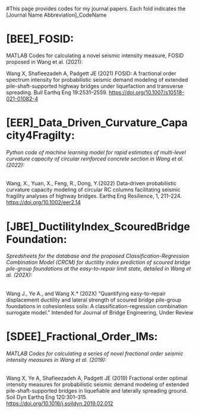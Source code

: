 #This page provides codes for my journal papers. Each fold indicates the [Journal Name Abbreviation]_CodeName

# [BEE]_FOSID: 
MATLAB Codes for calculating a novel seismic intensity measure, FOSID proposed in Wang et al. (2021):

Wang X, Shafieezadeh A, Padgett JE (2021) FOSID: A fractional order spectrum intensity for probabilistic seismic demand modeling of extended pile-shaft-supported highway bridges under liquefaction and transverse spreading. Bull Earthq Eng 19:2531–2559. https://doi.org/10.1007/s10518-021-01082-4

# [EER]_Data_Driven_Curvature_Capacity4Fragilty:
###### Python code of machine learning model for rapid estimates of multi-level curvature capacity of circular reinforced concrete section in Wang et al. (2022):

Wang, X., Yuan, X., Feng, R., Dong, Y.(2022) Data‐driven probabilistic curvature capacity modeling of circular RC columns facilitating seismic fragility analyses of highway bridges. Earthq Eng Resilience, 1, 211–224. https://doi.org/10.1002/eer2.14

# [JBE]_DuctilityIndex_ScouredBridgeFoundation:
###### Spredsheets for the database and the proposed Classification-Regression Combination Model (CRCM) for ductility index prediction of scoured bridge pile-group foundations at the easy-to-repair limit state, detailed in Wang et al. (202X):

Wang J., Ye A., and Wang X.* (202X) “Quantifying easy-to-repair displacement ductility and lateral strength of scoured bridge pile-group foundations in cohesionless soils: A classification-regression combination surrogate model.” Intended for Journal of Bridge Engineering, Under Review

# [SDEE]_Fractional_Order_IMs:
###### MATLAB Codes for calculating a series of novel fractional order seismic intensity measures in Wang et al. (2019):

Wang X, Ye A, Shafieezadeh A, Padgett JE (2019) Fractional order optimal intensity measures for probabilistic seismic demand modeling of extended pile-shaft-supported bridges in liquefiable and laterally spreading ground. Soil Dyn Earthq Eng 120:301–315. https://doi.org/10.1016/j.soildyn.2019.02.012

